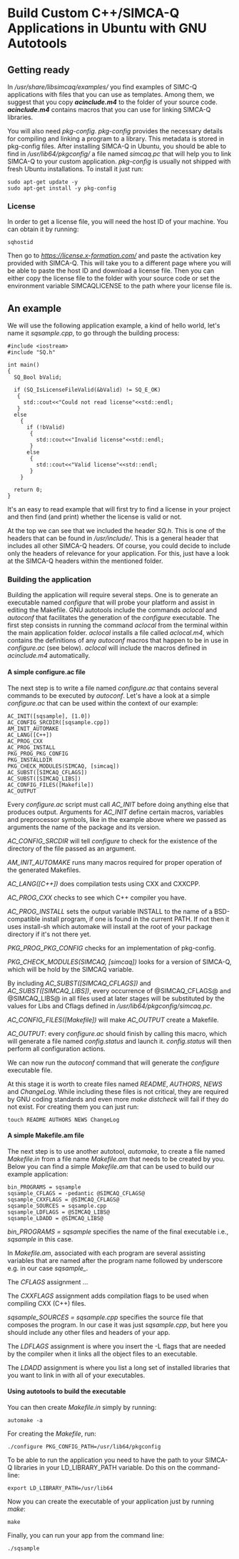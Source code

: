 # Build Custom C++/SIMCA-Q Applications in Ubuntu with GNU Autotools

## Getting ready

In */usr/share/libsimcaq/examples/* you find examples of SIMC-Q applications with files that you can use as templates. Among them, we suggest that you copy **_acinclude.m4_** to the folder of your source code.
**_acinclude.m4_** contains macros that you can use for linking SIMCA-Q libraries.

You will also need *pkg-config*. *pkg-config* provides the necessary details for compiling and linking a program to a library. This metadata is stored in pkg-config files. After installing SIMCA-Q in Ubuntu, you should be able to find in */usr/lib64/pkgconfig/* a file named *simcaq.pc* that will help you to link SIMCA-Q to your custom application. *pkg-config* is usually not shipped with fresh Ubuntu installations. To install it just run:
```
sudo apt-get update -y
sudo apt-get install -y pkg-config
```

### License

In order to get a license file, you will need the host ID of your machine. You can obtain it by running:
```
sqhostid
```

Then go to *https://license.x-formation.com/* and paste the activation key provided with SIMCA-Q. This will take you to a different page where you will be able to paste the host ID and download a license file. Then you can either copy the license file to the folder with your source code or set the environment variable SIMCAQLICENSE to the path where your license file is.

## An example

We will use the following application example, a kind of hello world, let's name it *sqsample.cpp*, to go through the building process:
```
#include <iostream>
#include "SQ.h"

int main()
{
  SQ_Bool bValid;

  if (SQ_IsLicenseFileValid(&bValid) != SQ_E_OK)
   {
     std::cout<<"Could not read license"<<std::endl;
   }
  else
    {
      if (!bValid)
       {
         std::cout<<"Invalid license"<<std::endl;
       }
      else
       {
         std::cout<<"Valid license"<<std::endl;
       }
    }
    
  return 0;
}
```

It's an easy to read example that will first try to find a license in your project and then find (and print) whether the license is valid or not.

At the top we can see that we included the header *SQ.h*. This is one of the headers that can be found in */usr/include/*. This is a general header that includes all other SIMCA-Q headers. Of course, you could decide to include only the headers of relevance for your application. For this, just have a look at the SIMCA-Q headers within the mentioned folder.

### Building the application

Building the application will require several steps. One is to generate an executable named *configure* that will probe your platform and assist in editing the Makefile. GNU autotools include the commands *aclocal* and *autoconf* that facilitates the generation of the *configure* executable. The first step consists in running the command *aclocal* from the terminal within the main application folder. *aclocal* installs a file called *aclocal.m4*, which contains the definitions of any *autoconf* macros that happen to be in use in *configure.ac* (see below). *aclocal* will include the macros defined in *acinclude.m4* automatically.

#### A simple configure.ac file

The next step is to write a file named *configure.ac* that contains several commands to be executed by *autoconf*. Let's have a look at a simple *configure.ac* that can be used within the context of our example:
```
AC_INIT([sqsample], [1.0])
AC_CONFIG_SRCDIR([sqsample.cpp])
AM_INIT_AUTOMAKE
AC_LANG([C++])
AC_PROG_CXX
AC_PROG_INSTALL
PKG_PROG_PKG_CONFIG
PKG_INSTALLDIR
PKG_CHECK_MODULES(SIMCAQ, [simcaq])
AC_SUBST([SIMCAQ_CFLAGS])
AC_SUBST([SIMCAQ_LIBS])
AC_CONFIG_FILES([Makefile])
AC_OUTPUT
```

Every *configure.ac* script must call *AC_INIT* before doing anything else that produces output. Arguments for *AC_INIT* define certain macros, variables and preprocessor symbols, like in the example above where we passed as arguments the name of the package and its version.

*AC_CONFIG_SRCDIR* will tell *configure* to check for the existence of the directory of the file passed as an argument.

*AM_INIT_AUTOMAKE* runs many macros required for proper operation of the generated Makefiles.

*AC_LANG([C++])* does compilation tests using CXX and CXXCPP.

*AC_PROG_CXX* checks to see which C++ compiler you have. 

*AC_PROG_INSTALL* sets the output variable INSTALL to the name of a BSD-compatible install program, if one is found in the current PATH. If not then it uses install-sh which automake will install at the root of your package directory if it's not there yet. 

*PKG_PROG_PKG_CONFIG* checks for an implementation of pkg-config.

*PKG_CHECK_MODULES(SIMCAQ, [simcaq])* looks for a version of SIMCA-Q, which will be hold by the SIMCAQ variable.

By including *AC_SUBST([SIMCAQ_CFLAGS])* and *AC_SUBST([SIMCAQ_LIBS])*, every occurrence of @SIMCAQ_CFLAGS@ and @SIMCAQ_LIBS@ in all files used at later stages will be substituted by the values for Libs and Cflags defined in */usr/lib64/pkgconfig/simcaq.pc*.

*AC_CONFIG_FILES([Makefile])* will make *AC_OUTPUT* create a Makefile.

*AC_OUTPUT*: every *configure.ac* should finish by calling this macro, which will generate a file named *config.status* and launch it. *config.status* will then perform all configuration actions.

We can now run the *autoconf* command that will generate the *configure* executable file.

At this stage it is worth to create files named *README*, *AUTHORS*, *NEWS* and *ChangeLog*. While including these files is not critical, they are required by GNU coding standards and even more *make distcheck* will fail if they do not exist. For creating them you can just run:
```
touch README AUTHORS NEWS ChangeLog
```
#### A simple Makefile.am file

The next step is to use another autotool, *automake*, to create a file named *Makefile.in* from a file name *Makefile.am* that needs to be created by you. Below you can find a simple *Makefile.am* that can be used to build our example application:
```
bin_PROGRAMS = sqsample
sqsample_CFLAGS = -pedantic @SIMCAQ_CFLAGS@
sqsample_CXXFLAGS = @SIMCAQ_CFLAGS@
sqsample_SOURCES = sqsample.cpp
sqsample_LDFLAGS = @SIMCAQ_LIBS@
sqsample_LDADD = @SIMCAQ_LIBS@
```

*bin_PROGRAMS = sqsample* specifies the name of the final executable i.e., *sqsample* in this case.

In *Makefile.am*, associated with each program are several assisting variables that are named after the program name followed by underscore e.g. in our case *sqsample_<VariableName>*.

The *CFLAGS* assignment ...

The *CXXFLAGS* assignment adds compilation flags to be used when compiling CXX (C++) files.

*sqsample_SOURCES = sqsample.cpp* specifies the source file that composes the program. In our case it was just *sqsample.cpp*, but here you should include any other files and headers of your app.

The *LDFLAGS* assignment is where you insert the -L flags that are needed by the compiler when it links all the object files to an executable.

The *LDADD* assignment is where you list a long set of installed libraries that you want to link in with all of your executables. 

#### Using autotools to build the executable

You can then create *Makefile.in* simply by running:
```
automake -a
```

For creating the *Makefile*, run:
```
./configure PKG_CONFIG_PATH=/usr/lib64/pkgconfig
```

To be able to run the application you need to have the path to your SIMCA-Q libraries in your LD_LIBRARY_PATH variable. Do this on the command-line:
```
export LD_LIBRARY_PATH=/usr/lib64
```

Now you can create the executable of your application just by running *make*:
```
make
```

Finally, you can run your app from the command line:
```
./sqsample
```
